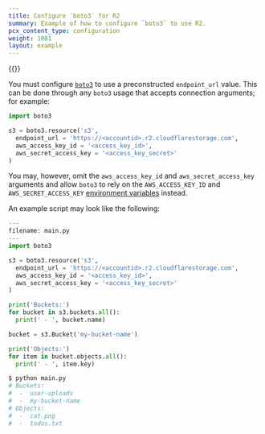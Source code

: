 ```yaml
---
title: Configure `boto3` for R2
summary: Example of how to configure `boto3` to use R2.
pcx_content_type: configuration
weight: 1001
layout: example
---
```


{{<render file="_keys.md">}}

You must configure [`boto3`](https://boto3.amazonaws.com/v1/documentation/api/latest/index.html) to use a preconstructed `endpoint_url` value. This can be done through any `boto3` usage that accepts connection arguments; for example:

```python
import boto3

s3 = boto3.resource('s3',
  endpoint_url = 'https://<accountid>.r2.cloudflarestorage.com',
  aws_access_key_id = '<access_key_id>',
  aws_secret_access_key = '<access_key_secret>'
)
```

You may, however, omit the `aws_access_key_id` and `aws_secret_access_key ` arguments and allow `boto3` to rely on the `AWS_ACCESS_KEY_ID` and `AWS_SECRET_ACCESS_KEY` [environment variables](https://boto3.amazonaws.com/v1/documentation/api/latest/guide/configuration.html#using-environment-variables) instead.

An example script may look like the following:

```python
---
filename: main.py
---
import boto3

s3 = boto3.resource('s3',
  endpoint_url = 'https://<accountid>.r2.cloudflarestorage.com',
  aws_access_key_id = '<access_key_id>',
  aws_secret_access_key = '<access_key_secret>'
)

print('Buckets:')
for bucket in s3.buckets.all():
  print(' - ', bucket.name)

bucket = s3.Bucket('my-bucket-name')

print('Objects:')
for item in bucket.objects.all():
  print(' - ', item.key)
```

```sh
$ python main.py
# Buckets:
#  -  user-uploads
#  -  my-bucket-name
# Objects:
#  -  cat.png
#  -  todos.txt
```
